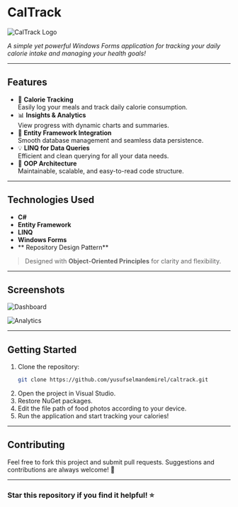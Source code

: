 
# **CalTrack**  

![CalTrack Logo](https://ibb.co/NpvYxXG)  

_A simple yet powerful Windows Forms application for tracking your daily calorie intake and managing your health goals!_

---

## **Features**

- 🥗 **Calorie Tracking**  
  Easily log your meals and track daily calorie consumption.  
- 📊 **Insights & Analytics**  
  View progress with dynamic charts and summaries.  
- 💾 **Entity Framework Integration**  
  Smooth database management and seamless data persistence.  
- 💡 **LINQ for Data Queries**  
  Efficient and clean querying for all your data needs.  
- 🔄 **OOP Architecture**  
  Maintainable, scalable, and easy-to-read code structure.  

---

## **Technologies Used**

- **C#**
- **Entity Framework**
- **LINQ**
- **Windows Forms**
- ** Repository Design Pattern**

> Designed with **Object-Oriented Principles** for clarity and flexibility.

---

## **Screenshots**

![Dashboard](https://via.placeholder.com/800x400.png?text=CalTrack+-+Dashboard)  

![Analytics](https://via.placeholder.com/800x400.png?text=CalTrack+-+Analytics)  

---

## **Getting Started**

1. Clone the repository:
   ```bash
   git clone https://github.com/yusufselmandemirel/caltrack.git
   ```
2. Open the project in Visual Studio.
3. Restore NuGet packages.
4. Edit the file path of food photos according to your device.
5. Run the application and start tracking your calories!


---

## **Contributing**

Feel free to fork this project and submit pull requests. Suggestions and contributions are always welcome! 🚀


---

### **Star this repository if you find it helpful! ⭐**

